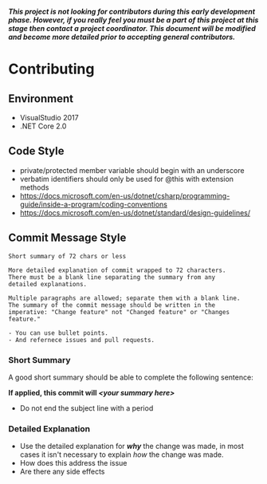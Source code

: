 _**This project is not looking for contributors during this early development phase. However, if you
really feel you must be a part of this project at this stage then contact a project coordinator.
This document will be modified and become more detailed prior to accepting general contributors.**_

# Contributing

## Environment

- VisualStudio 2017
- .NET Core 2.0

## Code Style

- private/protected member variable should begin with an underscore
- verbatim identifiers should only be used for @this with extension methods
- https://docs.microsoft.com/en-us/dotnet/csharp/programming-guide/inside-a-program/coding-conventions
- https://docs.microsoft.com/en-us/dotnet/standard/design-guidelines/

## Commit Message Style

```
Short summary of 72 chars or less

More detailed explanation of commit wrapped to 72 characters. 
There must be a blank line separating the summary from any 
detailed explanations.

Multiple paragraphs are allowed; separate them with a blank line.
The summary of the commit message should be written in the
imperative: "Change feature" not "Changed feature" or "Changes
feature."

- You can use bullet points.
- And refernece issues and pull requests.
```

### Short Summary

A good short summary should be able to complete the following sentence:

**If applied, this commit will _&lt;your summary here&gt;_**

- Do not end the subject line with a period

### Detailed Explanation

- Use the detailed explanation for ***why*** the change was made, in most cases it isn't
  necessary to explain *how* the change was made.
- How does this address the issue
- Are there any side effects